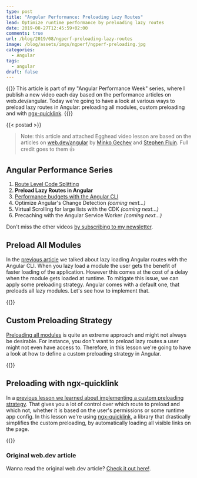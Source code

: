 ```yaml
---
type: post
title: "Angular Performance: Preloading Lazy Routes"
lead: Optimize runtime performance by preloading lazy routes
date: 2019-08-27T12:45:59+02:00
comments: true
url: /blog/2019/08/ngperf-preloading-lazy-routes
image: /blog/assets/imgs/ngperf/ngperf-preloading.jpg
categories:
  - Angular
tags:
  - angular
draft: false
---
```


{{<intro>}}
  This article is part of my "Angular Performance Week" series, where I publish a new video each day based on the performance articles on web.dev/angular. Today we're going to have a look at various ways to preload lazy routes in Angular: preloading all modules, custom preloading and with [ngx-quicklink](https://github.com/mgechev/ngx-quicklink).
{{</intro>}}
<!--more-->

{{< postad >}}

> Note: this article and attached Egghead video lesson are based on the articles on [web.dev/angular](https://web.dev/angular) by [Minko Gechev](https://twitter.com/mgechev) and [Stephen Fluin](https://twitter.com/stephenfluin). Full credit goes to them :thumbsup:

## Angular Performance Series

1. [Route Level Code Splitting](/blog/2019/08/ngperf-route-level-code-splitting/)
1. **Preload Lazy Routes in Angular**
1. [Performance budgets with the Angular CLI](/blog/2019/08/ngperf-setting-performance-budgets)
1. Optimize Angular's Change Detection _(coming next...)_
1. Virtual Scrolling for large lists with the CDK _(coming next...)_
1. Precaching with the Angular Service Worker _(coming next...)_

Don't miss the other videos [by subscribing to my newsletter](/newsletter).

## Preload All Modules

In the [previous article](/blog/2019/08/ngperf-route-level-code-splitting) we talked about lazy loading Angular routes with the Angular CLI. When you lazy load a module the user gets the benefit of faster loading of the application. However this comes at the cost of a delay when the module gets loaded at runtime. To mitigate this issue, we can apply some preloading strategy. Angular comes with a default one, that preloads all lazy modules. Let's see how to implement that.

{{<egghead-lesson uid="lessons/egghead-preload-all-lazy-loaded-modules-with-angular" >}}

## Custom Preloading Strategy

[Preloading all modules](https://egghead.io/lessons/egghead-preload-all-lazy-loaded-modules-with-angular) is quite an extreme approach and might not always be desirable. For instance, you don't want to preload lazy routes a user might not even have access to. Therefore, in this lesson we're going to have a look at how to define a custom preloading strategy in Angular.

{{<egghead-lesson uid="lessons/egghead-implement-a-custom-preloading-strategy-with-angular" >}}


## Preloading with ngx-quicklink

In a [previous lesson we learned about implementing a custom preloading strategy](https://egghead.io/lessons/egghead-implement-a-custom-preloading-strategy-with-angular). That gives you a lot of control over which route to preload and which not, whether it is based on the user's permissions or some runtime app config. In this lesson we're using [ngx-quicklink](https://github.com/mgechev/ngx-quicklink), a library that drastically simplifies the custom preloading, by automatically loading all visible links on the page.

{{<egghead-lesson uid="lessons/egghead-custom-route-preloading-with-ngx-quicklink-and-angular" >}}

### Original web.dev article

Wanna read the original web.dev article? [Check it out here!](https://web.dev/route-preloading-in-angular/).
